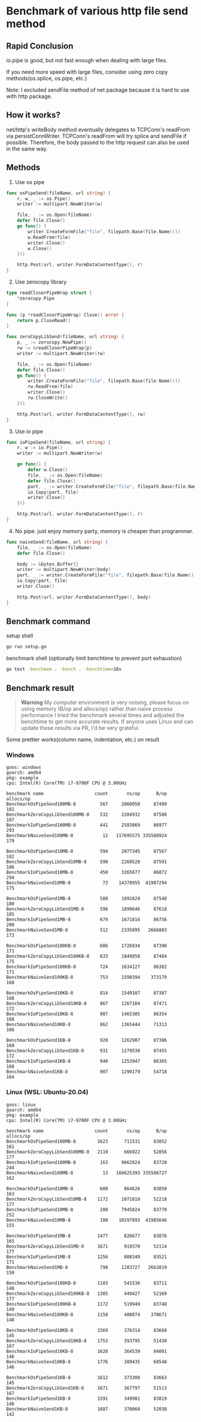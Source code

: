 # Benchmark of various http file send method 

## Rapid Conclusion
io.pipe is good, but not fast enough when dealing with large files.

If you need more speed with large files, consider using zero copy methods(os.splice, os.pipe, etc.)

Note: I excluded sendFile method of net package because it is hard to use with http package.

## How it works?
net/http's writeBody method eventually delegates to TCPConn's readFrom via persistConnWriter.
TCPConn's readFrom will try splice and sendFile if possible. Therefore, the body passed to the http request can also be used in the same way.

## Methods

1. Use os pipe

```go
func osPipeSend(fileName, url string) {
	r, w, _ := os.Pipe()
	writer := multipart.NewWriter(w)

	file, _ := os.Open(fileName)
	defer file.Close()
	go func() {
		writer.CreateFormFile("file", filepath.Base(file.Name()))
		w.ReadFrom(file)
		writer.Close()
		w.Close()
	}()

	http.Post(url, writer.FormDataContentType(), r)
}
```

2. Use zerocopy library

```go
type readCloserPipeWrap struct {
	*zerocopy.Pipe
}

func (p *readCloserPipeWrap) Close() error {
	return p.CloseRead()
}

func zeroCopyLibSend(fileName, url string) {
	p, _ := zerocopy.NewPipe()
	rw := &readCloserPipeWrap{p}
	writer := multipart.NewWriter(rw)

	file, _ := os.Open(fileName)
	defer file.Close()
	go func() {
		writer.CreateFormFile("file", filepath.Base(file.Name()))
		rw.ReadFrom(file)
		writer.Close()
		rw.CloseWrite()
	}()

	http.Post(url, writer.FormDataContentType(), rw)
}
```

3. Use io pipe

```go
func ioPipeSend(fileName, url string) {
	r, w := io.Pipe()
	writer := multipart.NewWriter(w)

	go func() {
		defer w.Close()
		file, _ := os.Open(fileName)
		defer file.Close()
		part, _ := writer.CreateFormFile("file", filepath.Base(file.Name()))
		io.Copy(part, file)
		writer.Close()
	}()

	http.Post(url, writer.FormDataContentType(), r)
}
```

4. No pipe. just enjoy memory party, memory is cheaper than programmer.

```go
func naiveSend(fileName, url string) {
	file, _ := os.Open(fileName)
	defer file.Close()

	body := &bytes.Buffer{}
	writer := multipart.NewWriter(body)
	part, _ := writer.CreateFormFile("file", filepath.Base(file.Name()))
	io.Copy(part, file)
	writer.Close()

	http.Post(url, writer.FormDataContentType(), body)
}
```

## Benchmark command
setup shell
``` sh
go run setup.go
```

benchmark shell (optionally limit benchtime to prevent port exhaustion)
```sh
go test -benchmem . -bench . -benchtime=10x
```

## Benchmark result

> **Warning**
> My computer environment is very noising, please focus on using memory (B/op and allocs/op) rather than naive process performance
> I tried the benchmark several times and adjusted the benchtime to get more accurate results.
> If anyone uses Linux and can update these results via PR, I'd be very grateful.

Some prettier works(column name, indentation, etc.) on result

### Windows
```log
goos: windows
goarch: amd64
pkg: example
cpu: Intel(R) Core(TM) i7-9700F CPU @ 3.00GHz

benchmark name                   count       ns/op      B/op  allocs/op
BenchmarkOsPipeSend100MB-8         567     2060950     87499        181
BenchmarkZeroCopyLibSend100MB-8    532     2204932     87588        187
BenchmarkIoPipeSend100MB-8         441     2583869     86977        293
BenchmarkNaiveSend100MB-8           12   117695575 335588924        179

BenchmarkOsPipeSend10MB-8          594     2077345     87567        182
BenchmarkZeroCopyLibSend10MB-8     590     2269528     87591        186
BenchmarkIoPipeSend10MB-8          450     3265677     86872        294
BenchmarkNaiveSend10MB-8            73    14378955  41987294        175

BenchmarkOsPipeSend1MB-8           580     1891629     87548        180
BenchmarkZeroCopyLibSend1MB-8      596     1899646     87618        185
BenchmarkIoPipeSend1MB-8           679     1671816     86756        200
BenchmarkNaiveSend1MB-8            512     2335895   2666803        172

BenchmarkOsPipeSend100KB-8         686     1726934     87390        171
BenchmarkZeroCopyLibSend100KB-8    633     1849858     87404        175
BenchmarkIoPipeSend100KB-8         724     1634127     86382        171
BenchmarkNaiveSend100KB-8          753     1590394    373179        168

BenchmarkOsPipeSend10KB-8          814     1549107     87387        168
BenchmarkZeroCopyLibSend10KB-8     867     1267104     87471        172
BenchmarkIoPipeSend10KB-8          987     1465305     86354        168
BenchmarkNaiveSend10KB-8           862     1365444     71313        166

BenchmarkOsPipeSend1KB-8           928     1262907     87386        168
BenchmarkZeroCopyLibSend1KB-8      931     1279530     87455        172
BenchmarkIoPipeSend1KB-8           940     1253947     86365        168
BenchmarkNaiveSend1KB-8            907     1290179     54718        164
```

### Linux (WSL: Ubuntu-20.04)
```log
goos: linux
goarch: amd64
pkg: example
cpu: Intel(R) Core(TM) i7-9700F CPU @ 3.00GHz

benchmark name                   count       ns/op      B/op  allocs/op
BenchmarkOsPipeSend100MB-8        1623      711531     83852        161
BenchmarkZeroCopyLibSend100MB-8   2119      666922     52056        177
BenchmarkIoPipeSend100MB-8         163     9662024     83720        244
BenchmarkNaiveSend100MB-8           13   166625393 335586727        162

BenchmarkOsPipeSend10MB-8          600      864626     83850        163
BenchmarkZeroCopyLibSend10MB-8    1172     1071810     52218        177
BenchmarkIoPipeSend10MB-8          208     7945024     83770        252
BenchmarkNaiveSend10MB-8           100    10297893  41985646        155

BenchmarkOsPipeSend1MB-8          1477      826677     83876        165
BenchmarkZeroCopyLibSend1MB-8     1671      919370     52114        177
BenchmarkIoPipeSend1MB-8          1256      808349     83521        171
BenchmarkNaiveSend1MB-8            798     1283727   2663819        150

BenchmarkOsPipeSend100KB-8        1183      541536     83711        148
BenchmarkZeroCopyLibSend100KB-8   1305      449427     52169        177
BenchmarkIoPipeSend100KB-8        1172      519949     83748        149
BenchmarkNaiveSend100KB-8         1158      488074    370671        148

BenchmarkOsPipeSend10KB-8         1569      376314     83668        145
BenchmarkZeroCopyLibSend10KB-8    1753      393795     51430        167
BenchmarkIoPipeSend10KB-8         1620      364539     84001        146
BenchmarkNaiveSend10KB-8          1776      389435     68548        146

BenchmarkOsPipeSend1KB-8          1612      373308     83663        145
BenchmarkZeroCopyLibSend1KB-8     1671      367797     51513        167
BenchmarkIoPipeSend1KB-8          1591      349981     83819        146
BenchmarkNaiveSend1KB-8           1687      370068     52038        142
```
